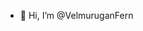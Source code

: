 - 👋 Hi, I’m @VelmuruganFern

<!---
VelmuruganFern/VelmuruganFern is a ✨ special ✨ repository because its `README.md` (this file) appears on your GitHub profile.
You can click the Preview link to take a look at your changes.
--->
